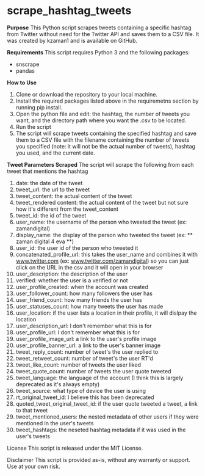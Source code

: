 # scrape_hashtag_tweets

**Purpose**
This Python script scrapes tweets containing a specific hashtag from Twitter without need for the Twitter API and saves them to a CSV file. It was created by kzaman1 and is available on GitHub.

**Requirements**
This script requires Python 3 and the following packages:
- snscrape
- pandas

**How to Use**
1. Clone or download the repository to your local machine.
2. Install the required packages listed above in the requiremetns section by running pip install.
3. Open the python file and edit: the hashtag, the number of tweets you want, and the directory path where you want the .csv to be located.
4. Run the script 
5. The script will scrape tweets containing the specified hashtag and save them to a CSV file with the filename containing the number of tweets you specified (note: it will not be the actual number of tweets), hashtag you used, and the current date.

**Tweet Parameters Scraped**
The script will scrape the following from each tweet that mentions the hashtag
1. date: the date of the tweet
2. tweet_url: the url to the tweet
3. tweet_content: the actual content of the tweet
4. tweet_rendered content: the actual content of the tweet but not sure how it's different from the tweet_content
5. tweet_id: the id of the tweet
6. user_name: the username of the person who tweeted the tweet (ex: zamandigital)
7. display_name: the display of the person who tweeted the tweet (ex: ** zaman digital 4 eva **)
8. user_id: the user id of the person who tweeted it
9. concatenated_profile_url: this takes the user_name and combines it with www.twitter.com (ex: www.twitter.com/zamandigital) so you can just click on the URL in the csv and it will open in your browser
10. user_description: the description of the user
11. verified: whether the user is a verified or not
12. user_profile_created: when the account was created
13. user_follower_count: how many followers the user has
14. user_friend_count: how many friends the user has
15. user_statuses_count: how many tweets the user has made
16. user_location: if the user lists a location in their profile, it will dislpay the location
17. user_description_url: I don't remember what this is for
18. user_profile_url: I don't remember what this is for
19. user_profile_image_url: a link to the user's profile image
20. user_profile_banner_url: a link to the user's banner image
21. tweet_reply_count: number of tweet's the user replied to
22. tweet_retweet_count: number of tweet's the user RT'd
23. tweet_like_count: number of tweets the user liked
24. tweet_quote_count: number of tweets the user quote tweeted
25. tweet_language: the language of the account (I think this is largely deprecated as it's always empty)
26. tweet_source: what type of device the user is using
27. rt_original_tweet_id: I believe this has been deprecated
28. quoted_tweet_original_tweet_id: if the user quote tweeted a tweet, a link to that tweet 
29. tweet_mentioned_users: the nested metadata of other users if they were mentioned in the user's tweets
30. tweet_hashtags: the neseted hashtag metadata if it was used in the user's tweets


License
This script is released under the MIT License.

Disclaimer
This script is provided as-is, without any warranty or support. Use at your own risk.
